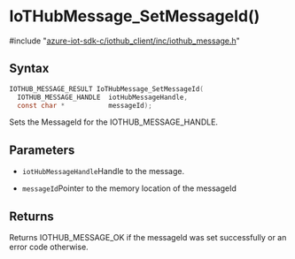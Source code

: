 # IoTHubMessage_SetMessageId()

\#include "[azure-iot-sdk-c/iothub_client/inc/iothub_message.h](../iot-c-ref-iothub-message-h.md)"  

## Syntax

```C
IOTHUB_MESSAGE_RESULT IoTHubMessage_SetMessageId(
  IOTHUB_MESSAGE_HANDLE  iotHubMessageHandle,
  const char *           messageId);
```

Sets the MessageId for the IOTHUB_MESSAGE_HANDLE.

## Parameters
* `iotHubMessageHandle`Handle to the message. 

* `messageId`Pointer to the memory location of the messageId

## Returns
Returns IOTHUB_MESSAGE_OK if the messageId was set successfully or an error code otherwise.

